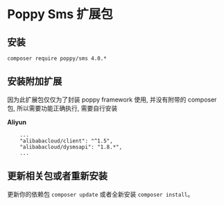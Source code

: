 # Poppy Sms 扩展包

## 安装

```
composer require poppy/sms 4.0.* 
```

## 安装附加扩展

因为此扩展包仅仅为了封装 poppy framework 使用, 并没有附带的 composer 包, 所以需要功能正确执行, 需要自行安装

**Aliyun**

```
    ...
    "alibabacloud/client": "^1.5",
    "alibabacloud/dysmsapi": "1.8.*",
    ...
```

## 更新相关包或者重新安装

更新你的依赖包 `composer update` 或者全新安装 `composer install`。